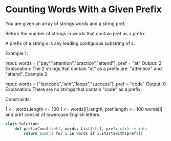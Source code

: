 # Counting Words With a Given Prefix

You are given an array of strings words and a string pref.

Return the number of strings in words that contain pref as a prefix.

A prefix of a string s is any leading contiguous substring of s.

Example 1:

Input: words = ["pay","attention","practice","attend"], pref = "at"
Output: 2
Explanation: The 2 strings that contain "at" as a prefix are: "attention" and "attend".
Example 2:

Input: words = ["leetcode","win","loops","success"], pref = "code"
Output: 0
Explanation: There are no strings that contain "code" as a prefix.

Constraints:

1 <= words.length <= 100
1 <= words[i].length, pref.length <= 100
words[i] and pref consist of lowercase English letters.

```python
class Solution:
    def prefixCount(self, words: List[str], pref: str) -> int:
        return sum([1 for i in words if i.startswith(pref)])
```

